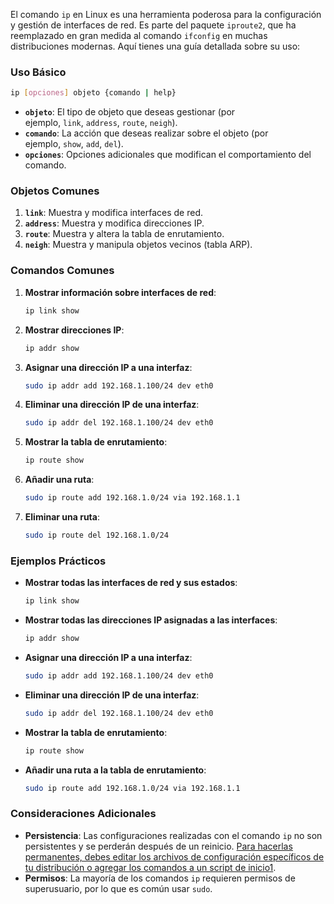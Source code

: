El comando `ip` en Linux es una herramienta poderosa para la configuración y gestión de interfaces de red. Es parte del paquete `iproute2`, que ha reemplazado en gran medida al comando `ifconfig` en muchas distribuciones modernas. Aquí tienes una guía detallada sobre su uso:

### **Uso Básico**

```bash
ip [opciones] objeto {comando | help}
```

- **`objeto`**: El tipo de objeto que deseas gestionar (por ejemplo, `link`, `address`, `route`, `neigh`).
- **`comando`**: La acción que deseas realizar sobre el objeto (por ejemplo, `show`, `add`, `del`).
- **`opciones`**: Opciones adicionales que modifican el comportamiento del comando.

### **Objetos Comunes**

1. **`link`**: Muestra y modifica interfaces de red.
2. **`address`**: Muestra y modifica direcciones IP.
3. **`route`**: Muestra y altera la tabla de enrutamiento.
4. **`neigh`**: Muestra y manipula objetos vecinos (tabla ARP).

### **Comandos Comunes**

1. **Mostrar información sobre interfaces de red**:
    
    ```bash
    ip link show
    ```
    
2. **Mostrar direcciones IP**:
    
    ```bash
    ip addr show
    ```
    
3. **Asignar una dirección IP a una interfaz**:
    
    ```bash
    sudo ip addr add 192.168.1.100/24 dev eth0
    ```
    
4. **Eliminar una dirección IP de una interfaz**:
    
    ```bash
    sudo ip addr del 192.168.1.100/24 dev eth0
    ```
    
5. **Mostrar la tabla de enrutamiento**:
    
    ```bash
    ip route show
    ```
    
6. **Añadir una ruta**:
    
    ```bash
    sudo ip route add 192.168.1.0/24 via 192.168.1.1
    ```
    
7. **Eliminar una ruta**:
    
    ```bash
    sudo ip route del 192.168.1.0/24
    ```
    

### **Ejemplos Prácticos**

- **Mostrar todas las interfaces de red y sus estados**:
    
    ```bash
    ip link show
    ```
    
- **Mostrar todas las direcciones IP asignadas a las interfaces**:
    
    ```bash
    ip addr show
    ```
    
- **Asignar una dirección IP a una interfaz**:
    
    ```bash
    sudo ip addr add 192.168.1.100/24 dev eth0
    ```
    
- **Eliminar una dirección IP de una interfaz**:
    
    ```bash
    sudo ip addr del 192.168.1.100/24 dev eth0
    ```
    
- **Mostrar la tabla de enrutamiento**:
    
    ```bash
    ip route show
    ```
    
- **Añadir una ruta a la tabla de enrutamiento**:
    
    ```bash
    sudo ip route add 192.168.1.0/24 via 192.168.1.1
    ```
    

### **Consideraciones Adicionales**

- **Persistencia**: Las configuraciones realizadas con el comando `ip` no son persistentes y se perderán después de un reinicio. [Para hacerlas permanentes, debes editar los archivos de configuración específicos de tu distribución o agregar los comandos a un script de inicio](https://linuxize.com/post/linux-ip-command/)[1](https://linuxize.com/post/linux-ip-command/).
- **Permisos**: La mayoría de los comandos `ip` requieren permisos de superusuario, por lo que es común usar `sudo`.